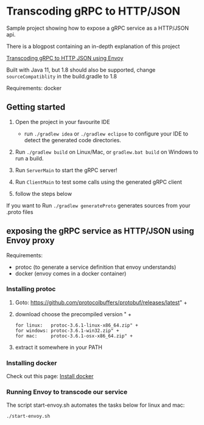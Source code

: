 # Transcoding gRPC to HTTP/JSON

Sample project showing how to expose a gRPC service as a HTTP/JSON api. 

There is a blogpost containing an in-depth explanation of this project

[Transcoding gRPC to HTTP JSON using Envoy](https://blog.jdriven.com/2018/11/transcoding-grpc-to-http-json-using-envoy/)

Built with Java 11, but 1.8 should also be supported, change `sourceCompatiblity` in the build.gradle to 1.8

Requirements: docker

## Getting started

1. Open the project in your favourite IDE 
     * run `./gradlew idea` or `./gradlew eclipse` to configure your IDE to detect the generated code directories.
     
1. Run `./gradlew build`   on Linux/Mac,  or `gradlew.bat build` on Windows to run a build.

1. Run `ServerMain` to start the gRPC server!

1. Run `ClientMain` to test some calls using the generated gRPC client

1. follow the steps below 

If you want to Run `./gradlew generateProto` generates sources from your .proto files  

## exposing the gRPC service as HTTP/JSON using Envoy proxy

Requirements:  
 * protoc (to generate a service definition that envoy understands)
 * docker (envoy comes in a docker container)

### Installing protoc
1. Goto: https://github.com/protocolbuffers/protobuf/releases/latest" +
2. download choose the precompiled version " +

       for linux:   protoc-3.6.1-linux-x86_64.zip" +
       for windows: protoc-3.6.1-win32.zip" +
       for mac:     protoc-3.6.1-osx-x86_64.zip" +

3. extract it somewhere in your PATH

### Installing docker

Check out this page: [Install docker](https://store.docker.com/search?offering=community&type=edition)

### Running Envoy to transcode our service

The script start-envoy.sh automates the tasks below for linux and mac:

    ./start-envoy.sh
    
